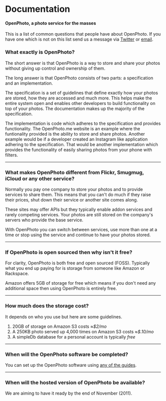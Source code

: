 Documentation
=======================
#### OpenPhoto, a photo service for the masses

This is a list of common questions that people have about OpenPhoto. 
If you have one which is not on this list send us a message via <a href="http://twitter.com/openphoto">Twitter</a> or <a href="mailto:hello@openphoto.me">email</a>.

### What exactly is OpenPhoto?

The short answer is that OpenPhoto is a way to store and share your photos without giving up control and ownership of them.

The long answer is that OpenPhoto consists of two parts: a specification and an implementation.

The specification is a set of guidelines that define exactly how your photos are stored, how they are accessed and much more. 
This helps make the entire system open and enables other developers to build functionality on top of your photos. 
The documentation makes up the majority of the specification.

The implementation is code which adheres to the specification and provides functionality. 
The OpenPhoto.me website is an example where the funtionality provided is the ability to store and share photos. 
Another example would be if a developer created an Instagram like application adhering to the specification. 
That would be another implementation which provides the functionality of easily sharing photos from your phone with filters.

----------------------------------------

### What makes OpenPhoto different from Flickr, Smugmug, iCloud or any other service?

Normally you pay one company to store your photos and to provide services to share them. 
This means that you can't do much if they raise their prices, shut down their service or another site comes along.

These sites may offer APIs but they typically enable addon services and rarely competing services. 
Your photos are still stored on the company's servers who provide the base service.

With OpenPhoto you can switch between services, use more than one at a time or stop using the service and continue to have your photos stored. 

----------------------------------------

### If OpenPhoto is open sourced then why isn't it free?

For clarity, OpenPhoto is both free and open sourced (FOSS). 
Typically what you end up paying for is storage from someone like Amazon or Rackspace. 

Amazon offers 5GB of storage for free which means if you don't need any additional space then using OpenPhoto is entirely free.

----------------------------------------

### How much does the storage cost?

It depends on who you use but here are some guidelines.

1. 20GB of storage on Amazon S3 costs ≈_$2/mo_
1. A 250KB photo served up 4,000 times on Amazon S3 costs ≈_$.10/mo_
1. A simpleDb database for a personal account is typically _free_

----------------------------------------

### When will the OpenPhoto software be completed?

You can set up the OpenPhoto software using [any of the guides][guides].

----------------------------------------

### When will the hosted version of OpenPhoto be available?

We are aiming to have it ready by the end of November (2011).

[guides]: ../guides/Guides.markdown

